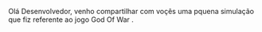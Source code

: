 Olá Desenvolvedor, venho compartilhar com voçês uma pquena simulação que fiz referente ao jogo God Of War .
